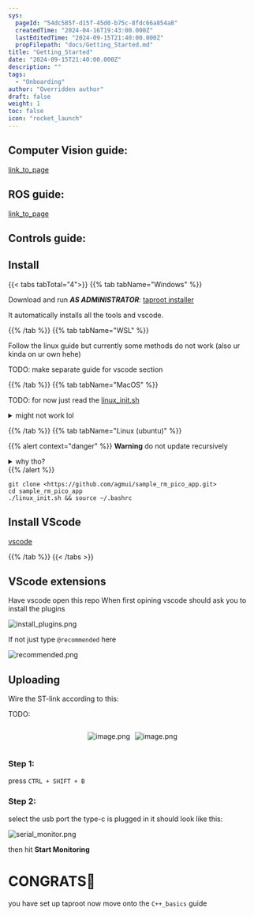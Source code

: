 ```yaml
---
sys:
  pageId: "54dc585f-d15f-45d0-b75c-8fdc66a854a8"
  createdTime: "2024-04-16T19:43:00.000Z"
  lastEditedTime: "2024-09-15T21:40:00.000Z"
  propFilepath: "docs/Getting_Started.md"
title: "Getting_Started"
date: "2024-09-15T21:40:00.000Z"
description: ""
tags:
  - "Onboarding"
author: "Overridden author"
draft: false
weight: 1
toc: false
icon: "rocket_launch"
---
```


## Computer Vision guide:

[link_to_page](86d45bc0-388b-4d26-8848-44f255f73d0e)

## ROS guide:

[link_to_page](3c76c1de-ec8f-46d6-8b0a-294005edc2d5)

## Controls guide:

## Install

{{< tabs tabTotal="4">}}
{{% tab tabName="Windows" %}}

Download and run _**AS ADMINISTRATOR**_: [taproot installer](https://github.com/Thornbots/TeachingFreshies/releases/tag/1.0)

It automatically installs all the tools and vscode.

{{% /tab %}}
{{% tab tabName="WSL" %}}

Follow the linux guide but currently some methods do not work (also ur kinda on ur own hehe)

TODO: make separate guide for vscode section

{{% /tab %}}
{{% tab tabName="MacOS" %}}

TODO: for now just read the [linux_init.sh](https://github.com/agmui/sample_rm_pico_app/blob/main/linux_init.sh)

<details>
<summary>might not work lol</summary>

`brew install libusb pkg-config`

Next install: [vscode](https://code.visualstudio.com/Download)

</details>

{{% /tab %}}
{{% tab tabName="Linux (ubuntu)" %}}

{{% alert context="danger" %}}
**Warning** do not update recursively
<details>
<summary>why tho?</summary>
There are some submodules that may go on for a while (like tinyusb) and I highly
recommend you don't need to get them.
If you want to see what submodules I update just look in `linux_init.sh`
</details>
{{% /alert %}}

```shell
git clone <https://github.com/agmui/sample_rm_pico_app.git>
cd sample_rm_pico_app
./linux_init.sh && source ~/.bashrc
```

## Install VScode

[vscode](https://code.visualstudio.com/Download)

{{% /tab %}}
{{< /tabs >}}

## VScode extensions

Have vscode open this repo
When first opining vscode should ask you to install the plugins

![install_plugins.png](https://prod-files-secure.s3.us-west-2.amazonaws.com/d518164a-d88e-44d1-a4ee-3adb3bd8bce0/89bd30f0-1825-4e77-867b-0a41ce370880/install_plugins.png?X-Amz-Algorithm=AWS4-HMAC-SHA256&X-Amz-Content-Sha256=UNSIGNED-PAYLOAD&X-Amz-Credential=ASIAZI2LB4667EXTD4K6%2F20250207%2Fus-west-2%2Fs3%2Faws4_request&X-Amz-Date=20250207T070747Z&X-Amz-Expires=3600&X-Amz-Security-Token=IQoJb3JpZ2luX2VjEFcaCXVzLXdlc3QtMiJGMEQCIF2PUIdrUTQxl%2Bavb9ln%2FMeMZISqWUN13UEuSbjAjSveAiAj9lDXnn9283aufqfAlY3n%2BdNrvd3a0MSBc8E8bMCkVCr%2FAwhwEAAaDDYzNzQyMzE4MzgwNSIMFb49fH3kon9MLJ%2FHKtwDtNdaj7g%2BvAheBgMXbS5P3mKAgy7mfhmKb6TzPPz4%2BnmPZf3n%2FcWNnH9Cd7UDa2x62OolLHRm%2FLBga5vf0Ev9IRVK1JR7PK9rv8rJf%2FNFonF7jzsmdrUT0A4jf2rrZAqzCv78UfSlXGn8q2mAY8QvQ%2B%2Bf%2B20yaamhFvebNXPRNe82XvoEgsQCVQZLjHxoA%2FEdtqJIJLsvZJITKnbu2IiSCD6qcb4M2w3zQCXxqU148oEORuwitgloJwNmzyV1GcBTpQJXkd2V7RoRSdu6H6w%2F9t8ZZz4aZM%2FjstsqN3LFoIe4H%2BLqbxHKovWBSaPBtGIVZrDXxdL3ng7qQRsWwFt75NSnHqCWIfJeTsFE%2BLXXhtwphMj8K3yeXuL45k3sOVdEHzIkFLxqe4K%2FnnNK9k4OHEfLEiPoqUFuSL88%2BMctm%2BSAejOVadY%2BjFUEequqCZABpVTSGsTbSN0hEAYYy6j4pfKZd04N%2FCtuvzCjg9fCT9%2BuzEGjkNPyiIjBWRiXxsoQJbTpXMjlPbvjhVDA6Gl2uU9KAU7DNxjCR68f9ZBQJNVhdsKVSc2NqwT1l8qu8lne18WojxivcU%2FMl1cfXSp%2BrKf0Wkp724CWV6QlVgjdMLeE4egwAObwHiZR358w%2Ft6WvQY6pgExnsfeILWrw2gZGsN8c2ODKFRXfMXLz9FVizae8nu%2B7gQTH%2Fj3TyoXQuxOGPgOB04C5%2FxmOPdxFXf2hYrymPOhXmtYi6Z82JdV08RR7arMKMMwfKyByWxU8M9i8giDbZssC9VkX3CkUk1oF0XGXA4fRZG1gkKRGgY5%2FdJSAVRbr2GzASRJj8atK3tFwIa6rdtzgwDx2NBwcNulWN0kZcmZ67i6gB%2B2&X-Amz-Signature=94ae3ee84e35d8703e00d278377e598eb53be79d7ba9fe6bbbfbd3abdf217108&X-Amz-SignedHeaders=host&x-id=GetObject)

If not just type `@recommended` here  

![recommended.png](https://prod-files-secure.s3.us-west-2.amazonaws.com/d518164a-d88e-44d1-a4ee-3adb3bd8bce0/61e661e9-5d85-4dfc-be0d-8d2097a5e793/recommended.png?X-Amz-Algorithm=AWS4-HMAC-SHA256&X-Amz-Content-Sha256=UNSIGNED-PAYLOAD&X-Amz-Credential=ASIAZI2LB4667EXTD4K6%2F20250207%2Fus-west-2%2Fs3%2Faws4_request&X-Amz-Date=20250207T070747Z&X-Amz-Expires=3600&X-Amz-Security-Token=IQoJb3JpZ2luX2VjEFcaCXVzLXdlc3QtMiJGMEQCIF2PUIdrUTQxl%2Bavb9ln%2FMeMZISqWUN13UEuSbjAjSveAiAj9lDXnn9283aufqfAlY3n%2BdNrvd3a0MSBc8E8bMCkVCr%2FAwhwEAAaDDYzNzQyMzE4MzgwNSIMFb49fH3kon9MLJ%2FHKtwDtNdaj7g%2BvAheBgMXbS5P3mKAgy7mfhmKb6TzPPz4%2BnmPZf3n%2FcWNnH9Cd7UDa2x62OolLHRm%2FLBga5vf0Ev9IRVK1JR7PK9rv8rJf%2FNFonF7jzsmdrUT0A4jf2rrZAqzCv78UfSlXGn8q2mAY8QvQ%2B%2Bf%2B20yaamhFvebNXPRNe82XvoEgsQCVQZLjHxoA%2FEdtqJIJLsvZJITKnbu2IiSCD6qcb4M2w3zQCXxqU148oEORuwitgloJwNmzyV1GcBTpQJXkd2V7RoRSdu6H6w%2F9t8ZZz4aZM%2FjstsqN3LFoIe4H%2BLqbxHKovWBSaPBtGIVZrDXxdL3ng7qQRsWwFt75NSnHqCWIfJeTsFE%2BLXXhtwphMj8K3yeXuL45k3sOVdEHzIkFLxqe4K%2FnnNK9k4OHEfLEiPoqUFuSL88%2BMctm%2BSAejOVadY%2BjFUEequqCZABpVTSGsTbSN0hEAYYy6j4pfKZd04N%2FCtuvzCjg9fCT9%2BuzEGjkNPyiIjBWRiXxsoQJbTpXMjlPbvjhVDA6Gl2uU9KAU7DNxjCR68f9ZBQJNVhdsKVSc2NqwT1l8qu8lne18WojxivcU%2FMl1cfXSp%2BrKf0Wkp724CWV6QlVgjdMLeE4egwAObwHiZR358w%2Ft6WvQY6pgExnsfeILWrw2gZGsN8c2ODKFRXfMXLz9FVizae8nu%2B7gQTH%2Fj3TyoXQuxOGPgOB04C5%2FxmOPdxFXf2hYrymPOhXmtYi6Z82JdV08RR7arMKMMwfKyByWxU8M9i8giDbZssC9VkX3CkUk1oF0XGXA4fRZG1gkKRGgY5%2FdJSAVRbr2GzASRJj8atK3tFwIa6rdtzgwDx2NBwcNulWN0kZcmZ67i6gB%2B2&X-Amz-Signature=c5b54ecde19195d0d931122fe7df9b96996a3222fc8a3bdaa3202d2aa8effec4&X-Amz-SignedHeaders=host&x-id=GetObject)

## Uploading

Wire the ST-link according to this:

TODO:

<div style="display: flex;flex-direction: row; column-gap:10px; max-width: 630px;justify-content: center;">
<div>

![image.png](https://prod-files-secure.s3.us-west-2.amazonaws.com/d518164a-d88e-44d1-a4ee-3adb3bd8bce0/210ecb78-1116-4d7b-b9b7-2292f66fa2c2/image.png?X-Amz-Algorithm=AWS4-HMAC-SHA256&X-Amz-Content-Sha256=UNSIGNED-PAYLOAD&X-Amz-Credential=ASIAZI2LB4662HLSFVEV%2F20250207%2Fus-west-2%2Fs3%2Faws4_request&X-Amz-Date=20250207T070749Z&X-Amz-Expires=3600&X-Amz-Security-Token=IQoJb3JpZ2luX2VjEFcaCXVzLXdlc3QtMiJGMEQCIF3lXF9ocdlvMAKw%2BqUA2vkpEXDOikmW2S4ftUlwP4bjAiApYj2kCqU%2FL18HaZi1PcCWeKZP%2B5FAc%2F6yCv%2BqopE%2B1Sr%2FAwhwEAAaDDYzNzQyMzE4MzgwNSIMq%2F%2Fhflm48eX1%2Fv1fKtwDL%2FC08%2B7Ha8%2BU35zz0o4ZeNtBdNQ5dLa1HI66oTcH%2FunbNu%2FmfijJcA9ufk0gznHFvsFS7fDTpmPU%2FWW9ojtYRcYdehvU7aDZH1UuVziKDguMUyxtNWSOymsqVP79CM8V9ltCUQDPeN9ACYam3T9PiLuApVs8VPdi5Hc%2Fe%2BPA4BqD1OeASYvxRSmD0eSWTomW%2BPaV9WifFKz0w8%2FZdv9uB6sMBspceDHbM5lBaFNpToEuVoddFp6ghL4hUsOc7kgbE8jPJ%2BCBcw4lcM9Px%2Bwwg%2BTNE63jbG5ekB7UeNAlFK7vcyMr%2BvZIP1WJQrl9NJZx0Fa2aZ3Y28Qam2RVwNo3Ul7Lg7X9tvhOGg4BBF7qHeSWr3Nad%2F8S4F4qMaRSkwakxKoWdMt5TzIMDUHMxJswssaOc5OC9RSlq6muzookfaX7fKGf8pOLbvPQKrPZ0g4bkLk1d457zw2jtjVEhKGn9evhbdPbTwR%2FvbzxULMr553Aa2F1VgUpO6YY3Ug4DUT4iO8mkES0tkF7lE3gCVdYzb%2BWzNGby%2FMz3Xx5q%2B2cj%2Bgug%2B%2BBwKFhLIUZ7jYSXw5BMi5js82pE7vbhRsRCQ3nYOoVVdIEHI%2B24cM5My4OXXxedzd7YLPJlb5okXowvN6WvQY6pgE%2B4QUacT%2FxSFk5ZBD0xF4appHiJVEO6IbOzKYAviC%2BGSmYt%2BNu7RdZrA5NLByMxFqLuFbgqxpMk4vRCv5lZ1GCRrF8TFfMCw%2B2bhjGl76CuFfpi2y7prv9e6IOfrnG40UifTnbfet9qVb2ZV8p%2FjQ0WP0CsP7Dllkr9GF5fj%2BgBj60EFPJc3OFPcKONtjFPJUUPEqrZ00Rk7txIwyQqfSru3OKZLe5&X-Amz-Signature=882fd6e96e993cf49470d260b1b2dc22002233e4cb43cac67e8d3f04b6bff1db&X-Amz-SignedHeaders=host&x-id=GetObject)

</div>
<div>

![image.png](https://prod-files-secure.s3.us-west-2.amazonaws.com/d518164a-d88e-44d1-a4ee-3adb3bd8bce0/33a0fd0f-8ca6-4a86-8e09-26e95ded1fff/image.png?X-Amz-Algorithm=AWS4-HMAC-SHA256&X-Amz-Content-Sha256=UNSIGNED-PAYLOAD&X-Amz-Credential=ASIAZI2LB466URNVRRZA%2F20250207%2Fus-west-2%2Fs3%2Faws4_request&X-Amz-Date=20250207T070749Z&X-Amz-Expires=3600&X-Amz-Security-Token=IQoJb3JpZ2luX2VjEFcaCXVzLXdlc3QtMiJGMEQCIG%2FhN%2FK0dagAEyvUCdWKggV72Dsj05DyIHCfjlTijElrAiBGY5eqLiTfqKZ3wQZi4MhWE%2BJqHIZrN%2BmcLjGU8Q2hHyr%2FAwhwEAAaDDYzNzQyMzE4MzgwNSIMIN8wdoP105MPUf1GKtwDlwEJ42EiDs9kINnsLzW7ERMlN%2FKrwgF9TuQbqwKp4Xydn7fq%2FfiUzF%2FNE7GJpnW6tcxtaRcPw5oz7L%2BuS8J4jZtqNczWX4B8GBbq%2FUOdjXZlG%2FZiNT1CgZ7rJT5QqB1IGfuN6DPr8jLTz2ELcieyGitBQftr3QNVOH61%2BaMH9zv96Gpx2kgtsPDsY3qJ2l6vVp%2Ff2QRD%2BVBrXUKLQX%2BcFSNxM3Rq1nxDf7fAeFKUyDprnu3tb%2Fh5tda3daznNxBhxkRiQo6xzhmcaB09ZR2nUmeU%2FLEHIOX7weRNRNWjMNo2Fa7hDTjH3vxee25Am%2FsQcta7%2B2fxtVtREFWhx8Mq46EyKBgbNw55DMIDGZXEvMjxy45O6rmsvy1v4z%2F5HE8WoCYoo4GTjlySslz%2BD36aeZKrWDabF%2FwHaoaOgLXttYs5O7fc%2FtCNQJ2Inn7DvIvCCmlagOsTTD1llstQwbwZWjPwUIiBFPWontOnvRc4Bqmign5y%2F8%2FFrb5KFViGQFY4s1PnYWSJxHb9l%2BLdkd0nTeUTqIMUL7WBtH5FvHKE9Do6q3DfQDYsjvxJmZsxiXgMjEv%2FBwl%2Fo3r2%2FS71t7jnkxMjayXznYySOXCfgJgjCd64%2FFnDosdHQFS09Kow%2B96WvQY6pgEXBM0bH9LMaI13YY4z%2FrCQL3lz1GFgcNR%2BEcsD%2F1P4pXApf5368klopIjHRoH1ySo9oNbPUSPcEk503zVAODovm%2Fd0gESupLdVQ10F9lwiodTVmXMeaV6EA7Ge5dPM5uFvsatVSFcfgTBj0f0rz6COnk%2BP%2FaRY235Atg6OFDNBAlipdDr5Tx9YkWGSE%2FMng8dEkK29ybGC31Q%2BajBD%2FWi6CGzugaKd&X-Amz-Signature=c27dbf938a4a9af78e14ac43950dff30c3778ac931ac26dafa72f49aff39aaf4&X-Amz-SignedHeaders=host&x-id=GetObject)

</div>
</div>

### Step 1:

press `CTRL + SHIFT + B`

### Step 2:

select the usb port the type-c is plugged in it should look like this:

![serial_monitor.png](https://prod-files-secure.s3.us-west-2.amazonaws.com/d518164a-d88e-44d1-a4ee-3adb3bd8bce0/f03f4774-05d4-4393-b6a0-d5efb6d315ab/serial_monitor.png?X-Amz-Algorithm=AWS4-HMAC-SHA256&X-Amz-Content-Sha256=UNSIGNED-PAYLOAD&X-Amz-Credential=ASIAZI2LB4667EXTD4K6%2F20250207%2Fus-west-2%2Fs3%2Faws4_request&X-Amz-Date=20250207T070747Z&X-Amz-Expires=3600&X-Amz-Security-Token=IQoJb3JpZ2luX2VjEFcaCXVzLXdlc3QtMiJGMEQCIF2PUIdrUTQxl%2Bavb9ln%2FMeMZISqWUN13UEuSbjAjSveAiAj9lDXnn9283aufqfAlY3n%2BdNrvd3a0MSBc8E8bMCkVCr%2FAwhwEAAaDDYzNzQyMzE4MzgwNSIMFb49fH3kon9MLJ%2FHKtwDtNdaj7g%2BvAheBgMXbS5P3mKAgy7mfhmKb6TzPPz4%2BnmPZf3n%2FcWNnH9Cd7UDa2x62OolLHRm%2FLBga5vf0Ev9IRVK1JR7PK9rv8rJf%2FNFonF7jzsmdrUT0A4jf2rrZAqzCv78UfSlXGn8q2mAY8QvQ%2B%2Bf%2B20yaamhFvebNXPRNe82XvoEgsQCVQZLjHxoA%2FEdtqJIJLsvZJITKnbu2IiSCD6qcb4M2w3zQCXxqU148oEORuwitgloJwNmzyV1GcBTpQJXkd2V7RoRSdu6H6w%2F9t8ZZz4aZM%2FjstsqN3LFoIe4H%2BLqbxHKovWBSaPBtGIVZrDXxdL3ng7qQRsWwFt75NSnHqCWIfJeTsFE%2BLXXhtwphMj8K3yeXuL45k3sOVdEHzIkFLxqe4K%2FnnNK9k4OHEfLEiPoqUFuSL88%2BMctm%2BSAejOVadY%2BjFUEequqCZABpVTSGsTbSN0hEAYYy6j4pfKZd04N%2FCtuvzCjg9fCT9%2BuzEGjkNPyiIjBWRiXxsoQJbTpXMjlPbvjhVDA6Gl2uU9KAU7DNxjCR68f9ZBQJNVhdsKVSc2NqwT1l8qu8lne18WojxivcU%2FMl1cfXSp%2BrKf0Wkp724CWV6QlVgjdMLeE4egwAObwHiZR358w%2Ft6WvQY6pgExnsfeILWrw2gZGsN8c2ODKFRXfMXLz9FVizae8nu%2B7gQTH%2Fj3TyoXQuxOGPgOB04C5%2FxmOPdxFXf2hYrymPOhXmtYi6Z82JdV08RR7arMKMMwfKyByWxU8M9i8giDbZssC9VkX3CkUk1oF0XGXA4fRZG1gkKRGgY5%2FdJSAVRbr2GzASRJj8atK3tFwIa6rdtzgwDx2NBwcNulWN0kZcmZ67i6gB%2B2&X-Amz-Signature=7ba569340f88e1d65541c3be8fe741e4edcce0b28c155cb716e20fcc7f3cbdf5&X-Amz-SignedHeaders=host&x-id=GetObject)

then hit **Start Monitoring**

# CONGRATS🎉

you have set up taproot now move onto the `C++_basics` guide
